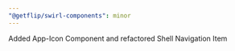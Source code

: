 ```yaml
---
"@getflip/swirl-components": minor
---
```


Added App-Icon Component and refactored Shell Navigation Item

